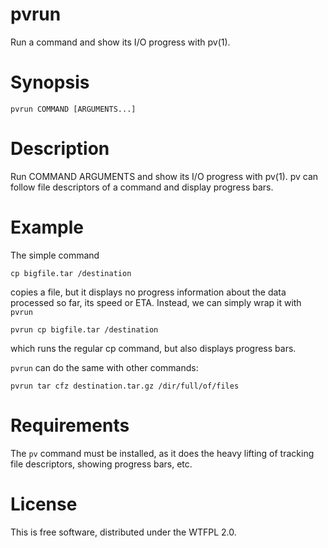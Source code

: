 # pvrun

Run a command and show its I/O progress with pv(1).

# Synopsis

	pvrun COMMAND [ARGUMENTS...]

# Description

Run COMMAND ARGUMENTS and show its I/O progress with pv(1).
pv can follow file descriptors of a command and display
progress bars.

# Example

The simple command

	cp bigfile.tar /destination

copies a file, but it displays no progress information about the data
processed so far, its speed or ETA. Instead, we can simply wrap it with `pvrun`

	pvrun cp bigfile.tar /destination

which runs the regular cp command, but also displays progress bars.

`pvrun` can do the same with other commands:

	pvrun tar cfz destination.tar.gz /dir/full/of/files

# Requirements

The `pv` command must be installed, as it does the heavy lifting of tracking
file descriptors, showing progress bars, etc.

# License

This is free software, distributed under the WTFPL 2.0.
